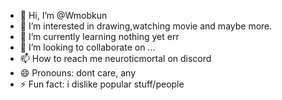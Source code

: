 - 👋 Hi, I’m @Wmobkun
- 👀 I’m interested in drawing,watching movie and maybe more.
- 🌱 I’m currently learning nothing yet err
- 💞️ I’m looking to collaborate on ...
- 📫 How to reach me neuroticmortal on discord
- 😄 Pronouns: dont care, any
- ⚡ Fun fact: i dislike popular stuff/people

<!---
Wmobkun/Wmobkun is a ✨ special ✨ repository because its `README.md` (this file) appears on your GitHub profile.
You can click the Preview link to take a look at your changes.
--->
